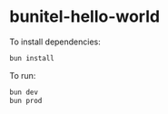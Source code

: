 # bunitel-hello-world

To install dependencies:

```bash
bun install
```

To run:

```bash
bun dev
bun prod
```